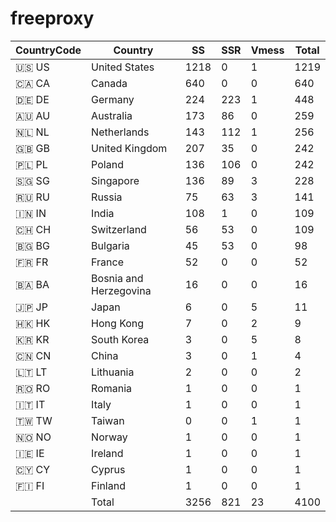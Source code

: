 # freeproxy

|CountryCode|Country|SS|SSR|Vmess|Total|
|  ----  | ----  |  ----  | ----  |  ----  | ----  |
|🇺🇸 US|United States|1218|0|1|1219|
|🇨🇦 CA|Canada|640|0|0|640|
|🇩🇪 DE|Germany|224|223|1|448|
|🇦🇺 AU|Australia|173|86|0|259|
|🇳🇱 NL|Netherlands|143|112|1|256|
|🇬🇧 GB|United Kingdom|207|35|0|242|
|🇵🇱 PL|Poland|136|106|0|242|
|🇸🇬 SG|Singapore|136|89|3|228|
|🇷🇺 RU|Russia|75|63|3|141|
|🇮🇳 IN|India|108|1|0|109|
|🇨🇭 CH|Switzerland|56|53|0|109|
|🇧🇬 BG|Bulgaria|45|53|0|98|
|🇫🇷 FR|France|52|0|0|52|
|🇧🇦 BA|Bosnia and Herzegovina|16|0|0|16|
|🇯🇵 JP|Japan|6|0|5|11|
|🇭🇰 HK|Hong Kong|7|0|2|9|
|🇰🇷 KR|South Korea|3|0|5|8|
|🇨🇳 CN|China|3|0|1|4|
|🇱🇹 LT|Lithuania|2|0|0|2|
|🇷🇴 RO|Romania|1|0|0|1|
|🇮🇹 IT|Italy|1|0|0|1|
|🇹🇼 TW|Taiwan|0|0|1|1|
|🇳🇴 NO|Norway|1|0|0|1|
|🇮🇪 IE|Ireland|1|0|0|1|
|🇨🇾 CY|Cyprus|1|0|0|1|
|🇫🇮 FI|Finland|1|0|0|1|
||Total|3256|821|23|4100|
